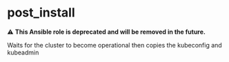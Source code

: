 # post_install

⚠️ **This Ansible role is deprecated and will be removed in the future.**

Waits for the cluster to become operational then copies the kubeconfig and kubeadmin